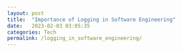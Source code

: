 ```yaml
---
layout: post
title:  "Importance of Logging in Software Engineering"
date:   2023-02-03 03:05:35
categories: Tech
permalink: /logging_in_software_engineering/
---
```

